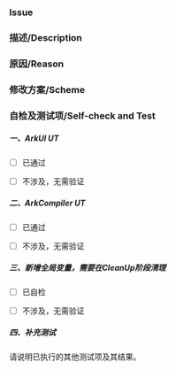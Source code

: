 ### Issue

### 描述/Description

### 原因/Reason

### 修改方案/Scheme

### 自检及测试项/Self-check and Test

##### **一、ArkUI UT**
- [ ] 已通过
- [ ] 不涉及，无需验证


##### **二、ArkCompiler UT**
- [ ] 已通过
- [ ] 不涉及，无需验证


##### **三、新增全局变量，需要在CleanUp阶段清理**
- [ ] 已自检
- [ ] 不涉及，无需验证


##### **四、补充测试**
请说明已执行的其他测试项及其结果。
